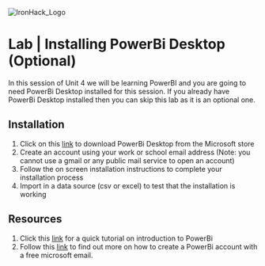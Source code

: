 ![IronHack_Logo](https://user-images.githubusercontent.com/92721547/180665853-e52e3369-9973-4c1e-8d88-1ecef1eb8e9e.png)
# Lab | Installing PowerBi Desktop (Optional)

In this session of Unit 4 we will be learning PowerBI and you are going to need PowerBi Desktop installed for this session. 
If you already have PowerBi Desktop installed then you can skip this lab as it is an optional one. 


## Installation 
1. Click on this [link](https://powerbi.microsoft.com/en-us/desktop/) to download PowerBi Desktop from the Microsoft store
2. Create an account using your work or school email address (Note: you cannot use a gmail or any public mail service to open an account) 
3. Follow the on screen installation instructions to complete your installation process
4. Import in a data source (csv or excel) to test that the installation is working 



## Resources 
1. Click this [link](https://www.youtube.com/watch?v=TmhQCQr_DCA) for a quick tutorial on introduction to PowerBi
2. Follow this [link](https://www.youtube.com/watch?v=TmhQCQr_DCA) to find out more on how to create a PowerBi account with a free microsoft email. 
